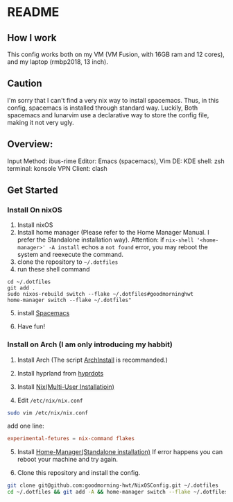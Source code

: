 # README

## How I work
This config works both on my VM (VM Fusion, with 16GB ram and 12 cores), and my laptop (rmbp2018, 13 inch).

## Caution
I'm sorry that I can't find a very nix way to install spacemacs. Thus, in this config, spacemacs is installed through standard way. Luckily, Both spacemacs and lunarvim use a declarative way to store the config file, making it not very ugly.

## Overview:
Input Method: ibus-rime
Editor: Emacs (spacemacs), Vim
DE: KDE
shell: zsh
terminal: konsole
VPN Client: clash


## Get Started
### Install On nixOS
1. Install nixOS
2. Install home manager (Please refer to the Home Manager Manual. I prefer the Standalone installation way). Attention: if `nix-shell '<home-manager>' -A install` echos a `not found` error, you may reboot the system and reexecute the command.
3. clone the repository to `~/.dotfiles`
4. run these shell command
```shell
cd ~/.dotfiles
git add .
sudo nixos-rebuild switch --flake ~/.dotfiles#goodmorninghwt
home-manager switch --flake ~/.dotfiles"
```
5. install [Spacemacs](https://www.spacemacs.org)

6. Have fun!

### Install on Arch (I am only introducing my habbit)
1. Install Arch (The script [ArchInstall](https://github.com/archlinux/archinstall) is recommanded.)

2. Install hyprland from [hyprdots](https://github.com/prasanthrangan/hyprdots)

3. Install [Nix(Multi-User Installatioin)](https://nixos.org/download)

4. Edit `/etc/nix/nix.conf`
```sh
sudo vim /etc/nix/nix.conf
```
add one line:
```conf
experimental-fetures = nix-command flakes
```

5. Install [Home-Manager(Standalone installation)](https://nix-community.github.io/home-manager/)
If error happens you can reboot your machine and try again.

6. Clone this repository and install the config.
```sh
git clone git@github.com:goodmorning-hwt/NixOSConfig.git ~/.dotfiles
cd ~/.dotfiles && git add -A && home-manager switch --flake ~/.dotfiles.
```
